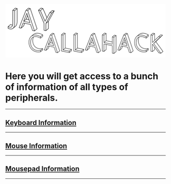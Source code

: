 ![Alt text](info.png) 
# Here you will get access to a bunch of information of all types of peripherals.
** ** 
## [Keyboard Information](./Keyboard_Information/)
** ** 
## [Mouse Information](./Mouse_Information/)
** ** 
## [Mousepad Information](./Mousepad_Information/)
** ** 